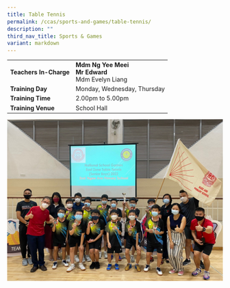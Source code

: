 ```yaml
---
title: Table Tennis
permalink: /ccas/sports-and-games/table-tennis/
description: ""
third_nav_title: Sports & Games
variant: markdown
---
```

| | |
| --- | ---|
| **Teachers In-Charge** |**Mdm Ng Yee Meei**<br>**Mr Edward**<br>Mdm Evelyn Liang
|**Training Day**|Monday, Wednesday, Thursday
|**Training Time**|2.00pm to 5.00pm
|**Training Venue**|School Hall

![](/images/tabletennis2023.jpg)
